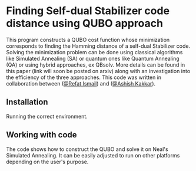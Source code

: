 # Finding Self-dual Stabilizer code distance using QUBO approach
This program constructs a QUBO cost function whose minimization corresponds to finding the Hamming distance of a self-dual Stabilizer code. Solving the minimization problem can  be done using classical algorithms like Simulated Annealing (SA) or quantum ones like Quantum Annealing (QA) or using hybrid approaches, ex QBsolv. More details can be found in this paper (link will soon be posted on arxiv) along with an investigation into the efficiency of the three approaches. This code was written in collaboration between ([@Refat Ismail](https://github.com/RefatIsmail96)) and ([@Ashish Kakkar](https://www.linkedin.com/in/ashishkakkar21/)).
## Installation
Running the correct environment.

## Working with code
The code shows how to construct the QUBO and solve it on Neal's Simulated Annealing. It can be easily adjusted to run on other platforms depending on the user's purpose.
